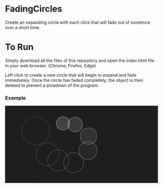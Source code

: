 # FadingCircles
Create an expanding circle with each click that will fade out of existence over a short time.


# To Run
Simply download all the files of this repository and open the index.html file in your web browser. (Chrome, Firefox, Edge)

Left click to create a new circle that will begin to expand and fade immediately.
Once the circle has faded completely, the object is then deleted to prevent a slowdown of the program.

### Example

![example of the program](/example.png)
